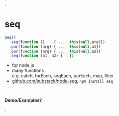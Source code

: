 .<div class="slide">

# seq

``` javascript
Seq()
  .seq(function ()    { ...; this(null,arg)})
  .par(function (arg) { ...; this(null,a1})
  .par(function (arg) { ...; this(null,a2})
  .seq(function (a1, a2) {   });
```

 * for node.js
 * many functions <br/>
   <span class="fs50">e.g. catch, forEach, seqEach, parEach, map, filter</span>
 * [github.com/substack/node-seq](https://github.com/substack/node-seq), `npm install seq`

<br/>

**Demo/Examples?**

.</div>